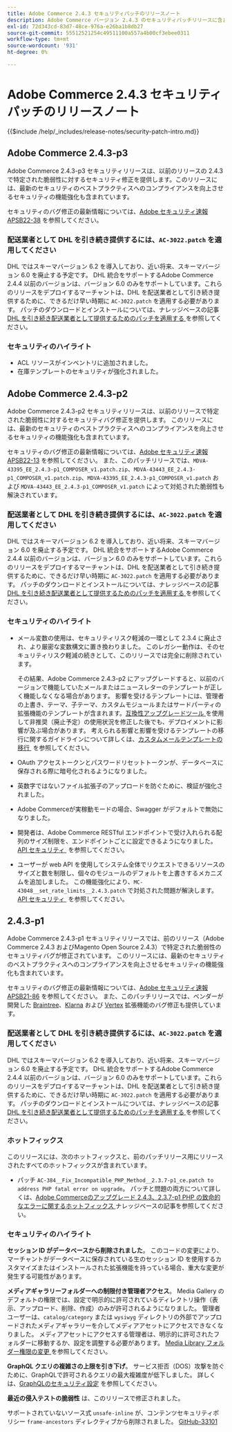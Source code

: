 ```yaml
---
title: Adobe Commerce 2.4.3 セキュリティパッチのリリースノート
description: Adobe Commerce バージョン 2.4.3 のセキュリティパッチリリースに含まれている、セキュリティバグ修正、セキュリティ機能強化、その他のセキュリティ関連アップデートについて説明します。
exl-id: 72d343cd-83d7-48ce-976a-e26ba1b8db27
source-git-commit: 55512521254c49511100a557a4b00cf3ebee0311
workflow-type: tm+mt
source-wordcount: '931'
ht-degree: 0%

---
```



# Adobe Commerce 2.4.3 セキュリティパッチのリリースノート

{{$include /help/_includes/release-notes/security-patch-intro.md}}

## Adobe Commerce 2.4.3-p3

Adobe Commerce 2.4.3-p3 セキュリティリリースは、以前のリリースの 2.4.3 で特定された脆弱性に対するセキュリティ修正を提供します。このリリースには、最新のセキュリティのベストプラクティスへのコンプライアンスを向上させるセキュリティの機能強化も含まれています。

セキュリティのバグ修正の最新情報については、[Adobe セキュリティ速報 APSB22-38](https://helpx.adobe.com/jp/security/products/magento/apsb22-38.html) を参照してください。

### 配送業者として DHL を引き続き提供するには、`AC-3022.patch` を適用してください

DHL ではスキーマバージョン 6.2 を導入しており、近い将来、スキーマバージョン 6.0 を廃止する予定です。 DHL 統合をサポートするAdobe Commerce 2.4.4 以前のバージョンは、バージョン 6.0 のみをサポートしています。これらのリリースをデプロイするマーチャントは、DHL を配送業者として引き続き提供するために、できるだけ早い時期に `AC-3022.patch` を適用する必要があります。 パッチのダウンロードとインストールについては、ナレッジベースの記事 [DHL を引き続き配送業者として提供するためのパッチを適用する &#x200B;](https://support.magento.com/hc/en-us/articles/7707818131597-Apply-a-patch-to-continue-offering-DHL-as-shipping-carrier) を参照してください。

### セキュリティのハイライト

* ACL リソースがインベントリに追加されました。
* 在庫テンプレートのセキュリティが強化されました。

## Adobe Commerce 2.4.3-p2

Adobe Commerce 2.4.3-p2 セキュリティリリースは、以前のリリースで特定された脆弱性に対するセキュリティバグ修正を提供します。 このリリースには、最新のセキュリティのベストプラクティスへのコンプライアンスを向上させるセキュリティの機能強化も含まれています。

セキュリティのバグ修正の最新情報については、[Adobe セキュリティ速報 APSB22-13](https://helpx.adobe.com/jp/security/products/magento/apsb22-13.html) を参照してください。  また、このパッチリリースでは、`MDVA-43395_EE_2.4.3-p1_COMPOSER_v1.patch.zip`、`MDVA-43443_EE_2.4.3-p1_COMPOSER_v1.patch.zip`、`MDVA-43395_EE_2.4.3-p1_COMPOSER_v1.patch` および `MDVA-43443_EE_2.4.3-p1_COMPOSER_v1.patch` によって対処された脆弱性も解決されています。


### 配送業者として DHL を引き続き提供するには、`AC-3022.patch` を適用してください

DHL ではスキーマバージョン 6.2 を導入しており、近い将来、スキーマバージョン 6.0 を廃止する予定です。 DHL 統合をサポートするAdobe Commerce 2.4.4 以前のバージョンは、バージョン 6.0 のみをサポートしています。これらのリリースをデプロイするマーチャントは、DHL を配送業者として引き続き提供するために、できるだけ早い時期に `AC-3022.patch` を適用する必要があります。 パッチのダウンロードとインストールについては、ナレッジベースの記事 [DHL を引き続き配送業者として提供するためのパッチを適用する &#x200B;](https://support.magento.com/hc/en-us/articles/7707818131597-Apply-a-patch-to-continue-offering-DHL-as-shipping-carrier) を参照してください。

### セキュリティのハイライト

* メール変数の使用は、セキュリティリスク軽減の一環として 2.3.4 に廃止され、より厳密な変数構文に置き換わりました。 このレガシー動作は、そのセキュリティリスク軽減の続きとして、このリリースでは完全に削除されています。

  その結果、Adobe Commerce 2.4.3-p2 にアップグレードすると、以前のバージョンで機能していたメールまたはニュースレターのテンプレートが正しく機能しなくなる場合があります。 影響を受けるテンプレートには、管理者の上書き、テーマ、子テーマ、カスタムモジュールまたはサードパーティの拡張機能のテンプレートが含まれます。 [&#x200B; 互換性アップグレードツール &#x200B;](https://experienceleague.adobe.com/docs/commerce-operations/upgrade-guide/upgrade-compatibility-tool/overview.html?lang=ja) を使用して非推奨（廃止予定）の使用状況を修正した後でも、デプロイメントに影響が及ぶ場合があります。 考えられる影響と影響を受けるテンプレートの移行に関するガイドラインについて詳しくは、[&#x200B; カスタムメールテンプレートの移行 &#x200B;](https://developer.adobe.com/commerce/frontend-core/guide/templates/email-migration/) を参照してください。

* OAuth アクセストークンとパスワードリセットトークンが、データベースに保存される際に暗号化されるようになりました。<!-- AC-520 1323-->

* 英数字ではないファイル拡張子のアップロードを防ぐために、検証が強化されました。<!-- AC-479-->

* Adobe Commerceが実稼動モードの場合、Swagger がデフォルトで無効になりました。<!-- AC-1450-->

* 開発者は、Adobe Commerce RESTful エンドポイントで受け入れられる配列のサイズ制限を、エンドポイントごとに設定できるようになりました。 [API セキュリティ &#x200B;](https://developer.adobe.com/commerce/webapi/get-started/api-security/) を参照してください。<!-- AC-465-->

* ユーザーが web API を使用してシステム全体でリクエストできるリソースのサイズと数を制限し、個々のモジュールのデフォルトを上書きするメカニズムを追加しました。 この機能強化により、`MC-43048__set_rate_limits__2.4.3.patch` で対処された問題が解決します。 [API セキュリティ &#x200B;](https://developer.adobe.com/commerce/webapi/get-started/api-security/) を参照してください。<!-- AC-1120-->


## 2.4.3-p1

Adobe Commerce 2.4.3-p1 セキュリティリリースでは、前のリリース（Adobe Commerce 2.4.3 およびMagento Open Source 2.4.3）で特定された脆弱性のセキュリティバグが修正されています。 このリリースには、最新のセキュリティのベストプラクティスへのコンプライアンスを向上させるセキュリティの機能強化も含まれています。


セキュリティのバグ修正の最新情報については、[Adobe セキュリティ速報 APSB21-86](https://helpx.adobe.com/jp/security/products/magento/apsb21-86.html) を参照してください。 また、このパッチリリースでは、ベンダーが開発した [Braintree](https://experienceleague.adobe.com/docs/commerce-admin/stores-sales/payments/braintree.html?lang=ja)、[Klarna](https://marketplace.magento.com/klarna-m2-klarna.html) および [Vertex](https://marketplace.magento.com/vertexinc-vertex-tax-module.html) 拡張機能のバグ修正も提供しています。

### 配送業者として DHL を引き続き提供するには、`AC-3022.patch` を適用してください

DHL ではスキーマバージョン 6.2 を導入しており、近い将来、スキーマバージョン 6.0 を廃止する予定です。 DHL 統合をサポートするAdobe Commerce 2.4.4 以前のバージョンは、バージョン 6.0 のみをサポートしています。これらのリリースをデプロイするマーチャントは、DHL を配送業者として引き続き提供するために、できるだけ早い時期に `AC-3022.patch` を適用する必要があります。 パッチのダウンロードとインストールについては、ナレッジベースの記事 [DHL を引き続き配送業者として提供するためのパッチを適用する &#x200B;](https://support.magento.com/hc/en-us/articles/7707818131597-Apply-a-patch-to-continue-offering-DHL-as-shipping-carrier) を参照してください。

### ホットフィックス

このリリースには、次のホットフィックスと、前のパッチリリース用にリリースされたすべてのホットフィックスが含まれています。

* パッチ `AC-384__Fix_Incompatible_PHP_Method__2.3.7-p1_ce.patch to address PHP fatal error on upgrade`。 パッチと問題の両方について詳しくは、[Adobe Commerceのアップグレード 2.4.3、2.3.7-p1 PHP の致命的なエラーに関するホットフィックス &#x200B;](https://support.magento.com/hc/en-us/articles/4408021533069-Adobe-Commerce-upgrade-2-4-3-2-3-7-p1-PHP-Fatal-error-Hotfix) ナレッジベースの記事を参照してください。

### セキュリティのハイライト

**セッション ID がデータベースから削除されました**。 このコードの変更により、マーチャントがデータベースに保存されている生のセッション ID を使用するカスタマイズまたはインストールされた拡張機能を持っている場合、重大な変更が発生する可能性があります。<!-- MC-40976-->

**メディアギャラリーフォルダーへの制限付き管理者アクセス**。 Media Gallery のデフォルトの権限では、設定で明示的に許可されているディレクトリ操作（表示、アップロード、削除、作成）のみが許可されるようになりました。 管理者ユーザーは、`catalog/category` または `wysiwyg` ディレクトリの外部でアップロードされたメディアギャラリーを介してメディアアセットにアクセスできなくなりました。 メディアアセットにアクセスする管理者は、明示的に許可されたフォルダーに移動するか、設定を調整する必要があります。 [Media Library フォルダー権限の変更 &#x200B;](https://developer.adobe.com/commerce/php/tutorials/backend/modify-image-library-permissions/) を参照してください。<!-- B2B-1897-->

**GraphQL クエリの複雑さの上限を引き下げ**。 サービス拒否（DOS）攻撃を防ぐために、GraphQLで許可されるクエリの最大複雑度が低下しました。 詳しくは、[GraphQLのセキュリティ設定 &#x200B;](https://developer.adobe.com/commerce/webapi/graphql/usage/security-configuration/) を参照してください。<!-- PWA-1700-->

**最近の侵入テストの脆弱性** は、このリリースで修正されました。<!-- MC-42431-->

サポートされていないソース式 `unsafe-inline` が、コンテンツセキュリティポリシー `frame-ancestors` ディレクティブから削除されました。 [GitHub-33101](https://github.com/magento/magento2/issues/33101)<!-- MC-42632-->

<!-- Last updated from includes: 2025-05-28 17:01:56 -->
